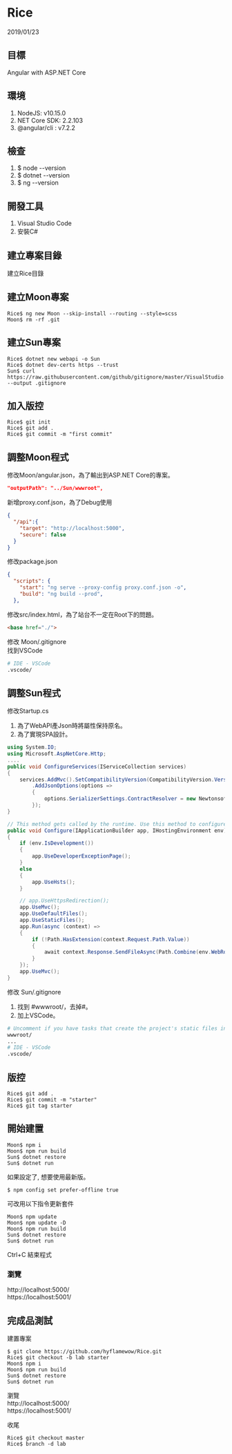 # Rice
2019/01/23
## 目標
Angular with ASP.NET Core
## 環境
1. NodeJS: v10.15.0
1. NET Core SDK: 2.2.103
1. @angular/cli : v7.2.2
## 檢查
1. $ node --version
1. $ dotnet --version
1. $ ng --version
## 開發工具
1. Visual Studio Code
1. 安裝C#
## 建立專案目錄
建立Rice目錄
## 建立Moon專案
```shell
Rice$ ng new Moon --skip-install --routing --style=scss
Moon$ rm -rf .git
```
## 建立Sun專案
```shell
Rice$ dotnet new webapi -o Sun
Rice$ dotnet dev-certs https --trust
Sun$ curl https://raw.githubusercontent.com/github/gitignore/master/VisualStudio.gitignore --output .gitignore
```
## 加入版控
```shell
Rice$ git init
Rice$ git add .
Rice$ git commit -m "first commit"
```
## 調整Moon程式
修改Moon/angular.json，為了輸出到ASP.NET Core的專案。
```json
"outputPath": "../Sun/wwwroot",
```
新增proxy.conf.json，為了Debug使用
```json
{
  "/api":{
    "target": "http://localhost:5000",
    "secure": false
  }
}
```
修改package.json
```json
{
  "scripts": {
    "start": "ng serve --proxy-config proxy.conf.json -o",
    "build": "ng build --prod",
  },
```
修改src/index.html，為了站台不一定在Root下的問題。
```html
<base href="./">
```
修改 Moon/.gitignore  
找到VSCode
```sh
# IDE - VSCode
.vscode/
```
## 調整Sun程式
修改Startup.cs
1. 為了WebAPI產Json時將屬性保持原名。
2. 為了實現SPA設計。
```cs
using System.IO;
using Microsoft.AspNetCore.Http;
....
public void ConfigureServices(IServiceCollection services)
{
    services.AddMvc().SetCompatibilityVersion(CompatibilityVersion.Version_2_1)
        .AddJsonOptions(options =>
        {
            options.SerializerSettings.ContractResolver = new Newtonsoft.Json.Serialization.DefaultContractResolver();
        });
}

// This method gets called by the runtime. Use this method to configure the HTTP request pipeline.
public void Configure(IApplicationBuilder app, IHostingEnvironment env)
{
    if (env.IsDevelopment())
    {
        app.UseDeveloperExceptionPage();
    }
    else
    {
        app.UseHsts();
    }

    // app.UseHttpsRedirection();
    app.UseMvc();
    app.UseDefaultFiles();
    app.UseStaticFiles();
    app.Run(async (context) =>
    {
        if (!Path.HasExtension(context.Request.Path.Value))
        {
            await context.Response.SendFileAsync(Path.Combine(env.WebRootPath, "index.html"));
        }
    });
    app.UseMvc();
}
```
修改 Sun/.gitignore
1. 找到 #wwwroot/，去掉#。
1. 加上VSCode。
```sh
# Uncomment if you have tasks that create the project's static files in wwwroot
wwwroot/
...
# IDE - VSCode
.vscode/
```
## 版控
```shell
Rice$ git add .
Rice$ git commit -m "starter"
Rice$ git tag starter
```
## 開始建置
```shell
Moon$ npm i
Moon$ npm run build
Sun$ dotnet restore
Sun$ dotnet run
```
如果設定了, 想要使用最新版。
```shell
$ npm config set prefer-offline true
```
可改用以下指令更新套件
```shell
Moon$ npm update
Moon$ npm update -D
Moon$ npm run build
Sun$ dotnet restore
Sun$ dotnet run
```
Ctrl+C 結束程式
### 瀏覽
http://localhost:5000/  
https://localhost:5001/

## 完成品測試
建置專案
```shell
$ git clone https://github.com/hyflamewow/Rice.git
Rice$ git checkout -b lab starter
Moon$ npm i
Moon$ npm run build
Sun$ dotnet restore
Sun$ dotnet run
```
瀏覽  
http://localhost:5000/  
https://localhost:5001/

收尾
```shell
Rice$ git checkout master
Rice$ branch -d lab
```